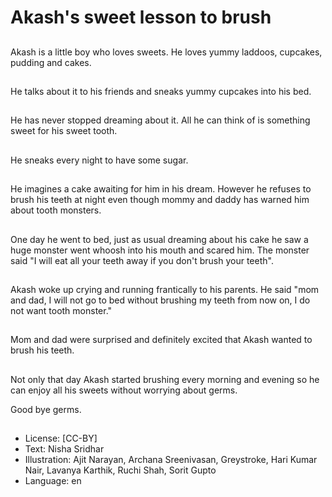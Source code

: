 # Akash's sweet lesson to brush

##
Akash is a little boy who loves sweets. He loves yummy laddoos, cupcakes, pudding and cakes.

##
He talks about it to his friends and sneaks yummy cupcakes into his bed.

##
He has never stopped dreaming about it. All he can think of is something sweet for his sweet tooth.

##
He sneaks every night to have some sugar.

##
He imagines a cake awaiting for him in his dream. However he refuses to brush his teeth at night even though mommy and daddy has warned him about tooth monsters.

##
One day he went to bed, just as usual dreaming about his cake he saw a huge monster went whoosh into his mouth and scared him. The monster said "I will eat all your teeth away if you don't brush your teeth".

##
Akash woke up crying and running frantically to his parents. He said "mom and dad, I will not go to bed without brushing my teeth from now on, I do not want tooth monster."

##
Mom and dad were surprised and definitely excited that Akash wanted to brush his teeth.

##
Not only that day Akash started brushing every morning and evening so he can enjoy all his sweets without worrying about germs.

Good bye germs.

##
* License: [CC-BY]
* Text: Nisha Sridhar
* Illustration: Ajit Narayan, Archana Sreenivasan, Greystroke, Hari Kumar Nair, Lavanya Karthik, Ruchi Shah, Sorit Gupto
* Language: en
